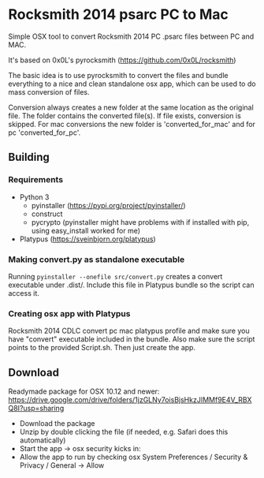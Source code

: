 # Rocksmith 2014 psarc PC to Mac #
Simple OSX tool to convert Rocksmith 2014 PC .psarc files between PC and MAC.

It's based on 0x0L's pyrocksmith (https://github.com/0x0L/rocksmith)

The basic idea is to use pyrocksmith to convert the files and
bundle everything to a nice and clean standalone osx app,
which can be used to do mass conversion of files.

Conversion always creates a new folder at the same location as the original file. The folder
contains the converted file(s). If file exists, conversion is skipped.
For mac conversions the new folder is 'converted_for_mac' and for pc 'converted_for_pc'.


## Building ##
### Requirements ###
* Python 3
   * pyinstaller (https://pypi.org/project/pyinstaller/)
   * construct
   * pycrypto (pyinstaller might have problems with if installed with pip, using easy_install worked for me)
* Platypus (https://sveinbjorn.org/platypus)
### Making convert.py as standalone executable ###
Running `pyinstaller --onefile src/convert.py` creates a convert executable under .dist/.
Include this file in Platypus bundle so the script can access it.

### Creating osx app with Platypus ###
Rocksmith 2014 CDLC convert pc mac platypus profile and make sure you have "convert" executable included in the bundle. Also make sure the script points to the provided Script.sh. Then just create the app.

## Download ##
Readymade package for OSX 10.12 and newer: https://drive.google.com/drive/folders/1jzGLNy7oisBjsHkzJIMMf9E4V_RBXQ8I?usp=sharing

* Download the package
* Unzip by double clicking the file (if needed, e.g. Safari does this automatically)
* Start the app -> osx security kicks in:
* Allow the app to run by checking osx System Preferences / Security & Privacy / General -> Allow

